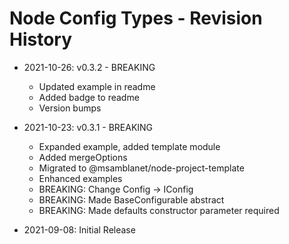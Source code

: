 # Node Config Types - Revision History

- 2021-10-26: v0.3.2 - BREAKING
  - Updated example in readme
  - Added badge to readme
  - Version bumps

- 2021-10-23: v0.3.1 - BREAKING
  - Expanded example, added template module
  - Added mergeOptions
  - Migrated to @msamblanet/node-project-template
  - Enhanced examples
  - BREAKING: Change Config -> IConfig
  - BREAKING: Made BaseConfigurable abstract
  - BREAKING: Made defaults constructor parameter required

- 2021-09-08: Initial Release
